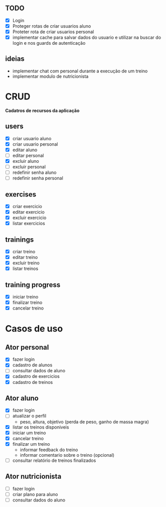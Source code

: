 ## TODO
- [x] Login
- [x] Proteger rotas de criar usuarios aluno
- [x] Proteter rota de criar usuarios personal
- [x] implementar cache para salvar dados do usuario e utilizar na buscar do login e nos guards de autenticação

## ideias
- implementar chat com personal durante a execução de um treino
- implementar modulo de nutricionista

# CRUD
**Cadatros de recursos da aplicação**

## users
- [x] criar usuario aluno
- [x] criar usuario personal
- [x] editar aluno
- [ ] editar personal
- [x] excluir aluno
- [ ] excluir personal
- [ ] redefinir senha aluno
- [ ] redefinir senha personal

## exercises
- [x] criar exercicio
- [x] editar exercicio
- [x] excluir exercicio
- [x] listar exercicios

## trainings
- [x] criar treino
- [x] editar treino
- [x] excluir treino
- [x] listar treinos

## training progress
- [x] iniciar treino
- [x] finalizar treino
- [x] cancelar treino

# Casos de uso
## Ator personal
- [x] fazer login
- [x] cadastro de alunos
- [ ] consultar dados de aluno
- [x] cadastro de exercicios
- [x] cadastro de treinos

## Ator aluno
- [x] fazer login
- [ ] atualizar o perfil
  - peso, altura, objetivo (perda de peso, ganho de massa magra)
- [x] listar os treinos disponiveis
- [x] iniciar um treino
- [x] cancelar treino
- [x] finalizar um treino
  - informar feedback do treino
  - informar comentario sobre o treino (opcional)
- [ ] consultar relatório de treinos finalizados

## Ator nutricionista
- [ ] fazer login
- [ ] criar plano para aluno
- [ ] consultar dados do aluno

